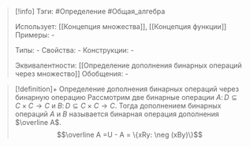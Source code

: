 > [!info]
> Тэги: #Определение #Общая_алгебра 
> 
> Использует: [[Концепция множества]], [[Концепция функции]]
> Примеры: *-*
> 
> Типы: *-*
> Свойства: *-*
> Конструкции: *-*
> 
> Эквивалентности: [[Определение дополнения бинарных операций через множество]]
> Обобщения: *-*

> [!definition]+ Определение дополнения бинарных операций через бинарную операцию
> Рассмотрим две бинарные операции $A\colon D\subseteq C\times C \to C$ и $B\colon D\subseteq C\times C \to C$. Тогда дополнением бинарных операций $A$ и $B$ называется бинарная операция дополнения $\overline A$. $$\overline A =U - A = \{xRy: \neg (xBy)\}$$